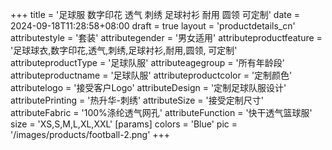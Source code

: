 +++
title = '足球服 数字印花 透气 刺绣 足球衬衫 耐用 圆领 可定制'
date = 2024-09-18T11:28:58+08:00
draft = true
layout = 'productdetails_cn'
attributestyle = '套装'
attributegender = '男女适用'
attributeproductfeature = '足球球衣,数字印花,透气,刺绣,足球衬衫,耐用,圆领, 可定制'
attributeproductType = '足球队服'
attributeagegroup = '所有年龄段'
attributeproductname = '足球队服'
attributeproductcolor = '定制颜色'
attributelogo = '接受客户Logo'
attributeDesign = '定制足球队服设计'
attributePrinting = '热升华-刺绣'
attributeSize = '接受定制尺寸'
attributeFabric = '100%涤纶透气网孔'
attributeFunction = '快干透气篮球服'
size = 'XS,S,M,L,XL,XXL'
[params]
  colors = 'Blue'
  pic = '/images/products/football-2.png'
+++
